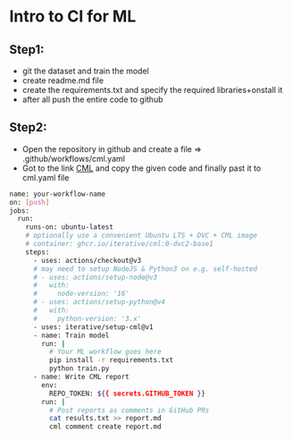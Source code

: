 # Intro to CI for ML

## Step1:
*   git the dataset and train the model
*   create readme.md file
*   create the requirements.txt and specify the required libraries+onstall it
*   after all push the entire code to github


## Step2:
*   Open the repository in github and create a file => .github/workflows/cml.yaml
*   Got to the link  [CML](https://github.com/iterative/cml) and copy the given code and finally past it to cml.yaml file
```bash
name: your-workflow-name
on: [push]
jobs:
  run:
    runs-on: ubuntu-latest
    # optionally use a convenient Ubuntu LTS + DVC + CML image
    # container: ghcr.io/iterative/cml:0-dvc2-base1
    steps:
      - uses: actions/checkout@v3
      # may need to setup NodeJS & Python3 on e.g. self-hosted
      # - uses: actions/setup-node@v3
      #   with:
      #     node-version: '16'
      # - uses: actions/setup-python@v4
      #   with:
      #     python-version: '3.x'
      - uses: iterative/setup-cml@v1
      - name: Train model
        run: |
          # Your ML workflow goes here
          pip install -r requirements.txt
          python train.py
      - name: Write CML report
        env:
          REPO_TOKEN: ${{ secrets.GITHUB_TOKEN }}
        run: |
          # Post reports as comments in GitHub PRs
          cat results.txt >> report.md
          cml comment create report.md
```

